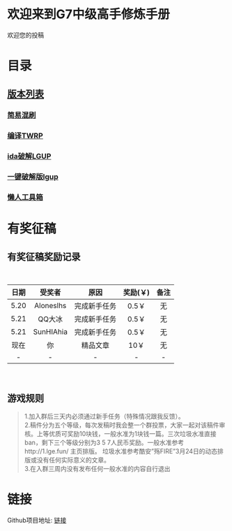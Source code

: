 # 欢迎来到G7中级高手修炼手册
欢迎您的投稿
# 
# 目录
## [版本列表](vb.md)
### [简易混刷](mix.md)
### [编译TWRP](twrpboot.md)
### [ida破解LGUP](ida.md)
### [一键破解版lgup](setdev.md)
### [懒人工具箱](https://github.com/ElisaMin/LG-G7-BOX.md)
### [](.md)

# 有奖征稿

## 有奖征稿奖励记录

  <br />
 
|日期|受奖者|原因|奖励(￥)|备注| 
| :----: |:----: |:----: |:----: |:----: |
|5.20|Aloneslhs|完成新手任务|0.5￥|无|
|5.21|QQ大冰|完成新手任务|0.5￥|无|
|5.21|SunHIAhia|完成新手任务|0.5￥|无|
|现在|你|精品文章|10￥|无|
|-|-|-|-|-|


<br />


## 游戏规则
> 1.加入群后三天内必须通过新手任务（特殊情况跟我反馈）。  <br />
2.稿件分为五个等级，每次发稿时我会整一个群投票，大家一起对该稿件审核。上等优质可奖励10块钱，一般水准为1块钱一篇。三次垃圾水准直接ban，剩下三个等级分别为3 5 7人民币奖励。一般水准参考http://1.lge.fun/ 主页排版。 垃圾水准参考酷安”殇FIRE”3月24日的动态排版或没有任何实际意义的文章。<br />
3.在入群三周内没有发布任何一般水准的内容自行退出 <br />


# 链接
Github项目地址: [链接](https://github.com/ElisaMin/Manual-For-LGG7-Chinese-Guys)

